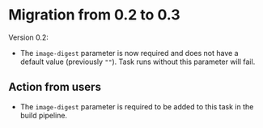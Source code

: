 # Migration from 0.2 to 0.3

Version 0.2:

- The `image-digest` parameter is now required and does not have a default value (previously `""`). Task runs without this parameter will fail.

## Action from users

- The `image-digest` parameter is required to be added to this task in the build pipeline.
